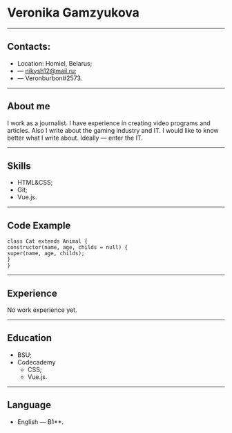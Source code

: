 # Veronika Gamzyukova
*****

## Contacts:
* Location: Homiel, Belarus;
* — nikysh12@mail.ru;
* — Veronburbon#2573.

****
## About me

I work as a journalist. I have experience in
creating video programs and articles.
Also I write about the gaming industry and IT.
I would like to know better what I write about.
Ideally — enter the IT.
****
## Skills

* HTML&CSS;
* Git;
* Vue.js.

*****
## Code Example
````
class Cat extends Animal {
constructor(name, age, childs = null) {
super(name, age, childs);
}
}
````
****
## Experience
No work experience yet.

****
## Education
* BSU;
* Codecademy
    * CSS;
    * Vue.js.

****
## Language
- English — B1**.
